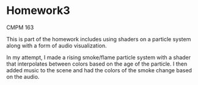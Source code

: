 # Homework3
CMPM 163

This is part of the homework includes using shaders on a particle system along with
a form of audio visualization.

In my attempt, I made a rising smoke/flame particle system with a shader that interpolates between colors based
on the age of the particle. I then added music to the scene and had the colors of the smoke change based on the audio.
